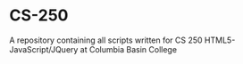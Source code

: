 # CS-250
A repository containing all scripts written for CS 250 HTML5-JavaScript/JQuery at Columbia Basin College
